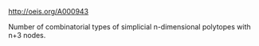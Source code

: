 http://oeis.org/A000943

Number of combinatorial types of simplicial n-dimensional polytopes with n+3 nodes.
